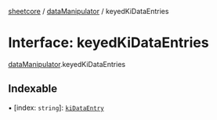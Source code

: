 [sheetcore](../docs.md) / [dataManipulator](../modules/dataManipulator.md) / keyedKiDataEntries

# Interface: keyedKiDataEntries

[dataManipulator](../modules/dataManipulator.md).keyedKiDataEntries

## Indexable

▪ [index: `string`]: [`kiDataEntry`](typescript_interfaces.kiDataEntry.md)
